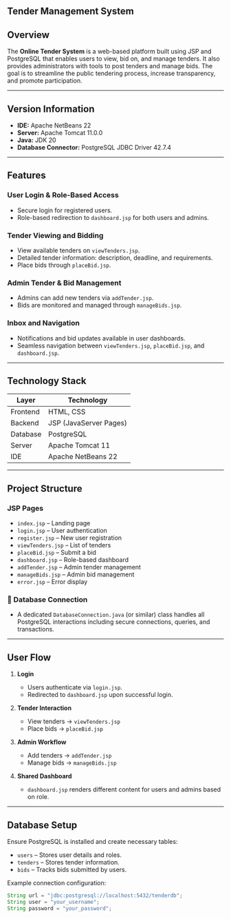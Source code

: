## Tender Management System

##  Overview
The **Online Tender System** is a web-based platform built using JSP and PostgreSQL that enables users to view, bid on, and manage tenders. It also provides administrators with tools to post tenders and manage bids. The goal is to streamline the public tendering process, increase transparency, and promote participation.

---

## Version Information

- **IDE:** Apache NetBeans 22  
- **Server:** Apache Tomcat 11.0.0  
- **Java:** JDK 20  
- **Database Connector:** PostgreSQL JDBC Driver 42.7.4  

---

##  Features

### User Login & Role-Based Access
- Secure login for registered users.
- Role-based redirection to `dashboard.jsp` for both users and admins.

### Tender Viewing and Bidding
- View available tenders on `viewTenders.jsp`.
- Detailed tender information: description, deadline, and requirements.
- Place bids through `placeBid.jsp`.

### Admin Tender & Bid Management
- Admins can add new tenders via `addTender.jsp`.
- Bids are monitored and managed through `manageBids.jsp`.

### Inbox and Navigation
- Notifications and bid updates available in user dashboards.
- Seamless navigation between `viewTenders.jsp`, `placeBid.jsp`, and `dashboard.jsp`.

---

## Technology Stack

| Layer       | Technology                     |
|-------------|-------------------------------|
| Frontend    | HTML, CSS                     |
| Backend     | JSP (JavaServer Pages)         |
| Database    | PostgreSQL                     |
| Server      | Apache Tomcat 11               |
| IDE         | Apache NetBeans 22             |

---

## Project Structure

### JSP Pages
- `index.jsp` – Landing page  
- `login.jsp` – User authentication  
- `register.jsp` – New user registration  
- `viewTenders.jsp` – List of tenders  
- `placeBid.jsp` – Submit a bid  
- `dashboard.jsp` – Role-based dashboard  
- `addTender.jsp` – Admin tender management  
- `manageBids.jsp` – Admin bid management  
- `error.jsp` – Error display

### 🔌 Database Connection
- A dedicated `DatabaseConnection.java` (or similar) class handles all PostgreSQL interactions including secure connections, queries, and transactions.

---

##  User Flow

1. **Login**
   - Users authenticate via `login.jsp`.
   - Redirected to `dashboard.jsp` upon successful login.

2. **Tender Interaction**
   - View tenders → `viewTenders.jsp`
   - Place bids → `placeBid.jsp`

3. **Admin Workflow**
   - Add tenders → `addTender.jsp`
   - Manage bids → `manageBids.jsp`

4. **Shared Dashboard**
   - `dashboard.jsp` renders different content for users and admins based on role.

---

##  Database Setup

Ensure PostgreSQL is installed and create necessary tables:
- `users` – Stores user details and roles.
- `tenders` – Stores tender information.
- `bids` – Tracks bids submitted by users.

Example connection configuration:
```java
String url = "jdbc:postgresql://localhost:5432/tenderdb";
String user = "your_username";
String password = "your_password";
